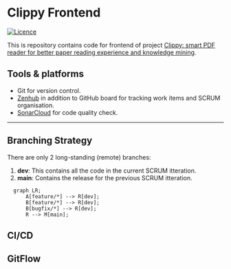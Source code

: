 # Clippy Frontend
[![Licence](https://img.shields.io/github/license/Ileriayo/markdown-badges?style=for-the-badge)](./LICENSE)

This is repository contains code for frontend of project [Clippy: smart PDF reader for better paper reading experience and knowledge mining](https://conf.researchr.org/track/icse-2023/icse-2023-score-2023#clippy:-smart-pdf-reader-for-better-paper-reading-experience-and-knowledge-mining). 

## Tools & platforms

- Git for version control.
- [Zenhub](https://app.zenhub.com/workspaces/clippy-63600767a63c240a624ccea7/board) in addition to GitHub board for tracking work items and SCRUM organisation.
- [SonarCloud](https://sonarcloud.io/project/overview?id=clippydsdone_clippy-frontend) for code quality check.

---------------------------
## Branching Strategy

There are only 2 long-standing (remote) branches:

1. **dev**: This contains all the code in the current SCRUM itteration.
2. **main**: Contains the release for the previous SCRUM itteration.

```mermaid
  graph LR;
      A[feature/*] --> R[dev];
      B[feature/*] --> R[dev];
      B[bugfix/*] --> R[dev];
      R --> M[main];
```

## CI/CD

## GitFlow

## 
